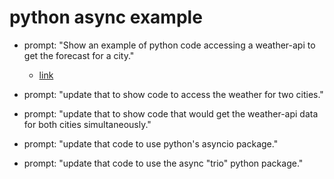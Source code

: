 # python async example

- prompt: "Show an example of python code accessing a weather-api to get the forecast for a city."

    - [link](http://localhost:3000/ex_code_python_weather.html)

- prompt: "update that to show code to access the weather for two cities."

- prompt: "update that to show code that would get the weather-api data for both cities simultaneously."

- prompt: "update that code to use python's asyncio package."

- prompt: "update that code to use the async "trio" python package."